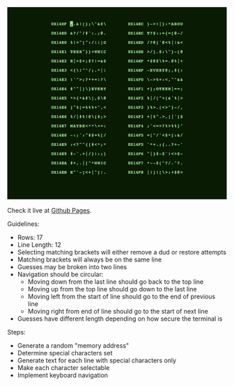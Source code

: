
<img src="./example.png">

Check it live at [Github Pages](https://yrachid.github.io/fallout-terminal/).

Guidelines:

- Rows: 17
- Line Length: 12
- Selecting matching brackets will either remove a dud or restore attempts
- Matching brackets will always be on the same line
- Guesses may be broken into two lines
- Navigation should be circular:
  - Moving down from the last line should go back to the top line
  - Moving up from the top line should go down to the last line
  - Moving left from the start of line should go to the end of previous line
  - Moving right from end of line should go to the start of next line
- Guesses have different length depending on how secure the terminal is

Steps:

- Generate a random "memory address"
- Determine special characters set
- Generate text for each line with special characters only
- Make each character selectable
- Implement keyboard navigation
